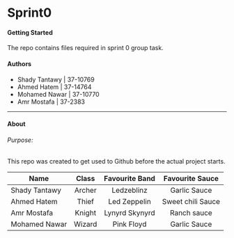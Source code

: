 # Sprint0
#### Getting Started
The repo contains files required in sprint 0 group task.
#### Authors
- Shady Tantawy | 37-10769
- Ahmed Hatem | 37-14764
- Mohamed Nawar | 37-10770
- Amr Mostafa | 37-2383
***
#### About
###### Purpose:
This repo was created to get used to Github before the actual project starts.

| Name | Class | Favourite Band | Favourite Sauce | 
|------|:-----:|:---------------:|:---------------:|
| Shady Tantawy | Archer | Ledzeblinz | Garlic Sauce |
| Ahmed Hatem | Thief | Led Zeppelin | Sweet chili Sauce |
| Amr Mostafa | Knight | Lynyrd Skynyrd | Ranch sauce |
| Mohamed Nawar | Wizard | Pink Floyd | Garlic Sauce |
